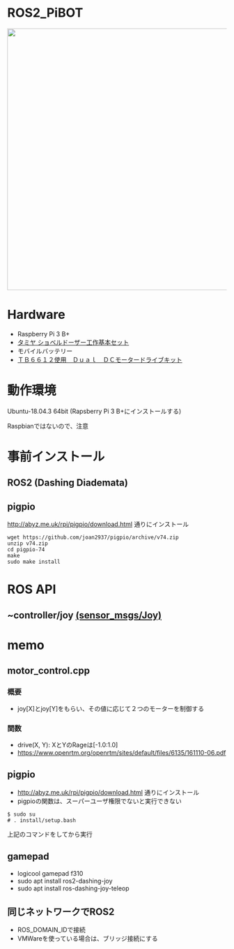 # ROS2_PiBOT
<img src="https://user-images.githubusercontent.com/1625932/72203578-ba238580-34b0-11ea-9230-da99632cd875.jpg" width="600px">

# Hardware
 - Raspberry Pi 3 B+
 - [タミヤ ショベルドーザー工作基本セット](https://www.amazon.co.jp/%E3%82%BF%E3%83%9F%E3%83%A4-%E6%A5%BD%E3%81%97%E3%81%84%E5%B7%A5%E4%BD%9C%E3%82%B7%E3%83%AA%E3%83%BC%E3%82%BA-No-107-%E3%82%B7%E3%83%A7%E3%83%99%E3%83%AB%E3%83%89%E3%83%BC%E3%82%B6%E3%83%BC%E5%B7%A5%E4%BD%9C%E5%9F%BA%E6%9C%AC%E3%82%BB%E3%83%83%E3%83%88-70107/dp/B002DR3H5I/ref=pd_aw_sbs_21_5/356-6988335-3432811?_encoding=UTF8&pd_rd_i=B002DR3H5I&pd_rd_r=47ed4ac3-e9e9-4253-87ec-194fb1966823&pd_rd_w=8iAcA&pd_rd_wg=sCtHp&pf_rd_p=1893a417-ba87-4709-ab4f-0dece788c310&pf_rd_r=8J7W5P57K8F1MMVJAQH6&psc=1&refRID=8J7W5P57K8F1MMVJAQH6)
 - モバイルバッテリー
 - [ＴＢ６６１２使用　Ｄｕａｌ　ＤＣモータードライブキット](http://akizukidenshi.com/catalog/g/gK-11219/)

# 動作環境
Ubuntu-18.04.3 64bit (Rapsberry Pi 3 B+にインストールする)

Raspbianではないので、注意

# 事前インストール
## ROS2 (Dashing Diademata)

## pigpio
http://abyz.me.uk/rpi/pigpio/download.html 通りにインストール

```
wget https://github.com/joan2937/pigpio/archive/v74.zip
unzip v74.zip
cd pigpio-74
make
sudo make install
```
# ROS API
## ~controller/joy  [(sensor_msgs/Joy)](http://docs.ros.org/api/sensor_msgs/html/msg/Joy.html)

# memo
## motor_control.cpp
### 概要
 - joy[X]とjoy[Y]をもらい、その値に応じて２つのモーターを制御する
### 関数
 - drive(X, Y): XとYのRageは[-1.0:1.0]
 - https://www.openrtm.org/openrtm/sites/default/files/6135/161110-06.pdf


## pigpio
 - http://abyz.me.uk/rpi/pigpio/download.html 通りにインストール
 - pigpioの関数は、スーパーユーザ権限でないと実行できない
 ```
 $ sudo su
 # . install/setup.bash
```
上記のコマンドをしてから実行

## gamepad
- logicool gamepad f310
- sudo apt install ros2-dashing-joy
- sudo apt install ros-dashing-joy-teleop

## 同じネットワークでROS2
 - ROS_DOMAIN_IDで接続
 - VMWareを使っている場合は、ブリッジ接続にする
